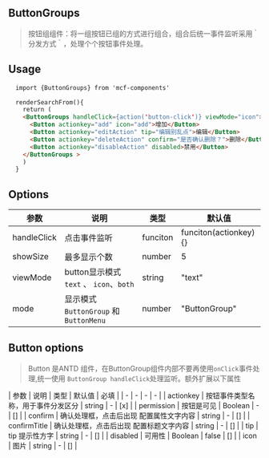 ## ButtonGroups
> 按钮组组件：将一组按钮已组的方式进行组合，组合后统一事件监听采用｀分发方式｀，处理个个按钮事件处理。
## Usage
>
```html
  import {ButtonGroups} from 'mcf-components'

  renderSearchFrom(){
    return (
    <ButtonGroups handleClick={action('button-click')} viewMode="icon">
      <Button actionkey="add" icon="add">增加</Button>
      <Button actionkey="editAction" tip="编辑别乱点">编辑</Button>
      <Button actionkey="deleteAction" confirm="是否确认删除？">删除</Button>
      <Button actionkey="disableAction" disabled>禁用</Button>
    </ButtonGroups >
    )
  }
```


## Options

| 参数 | 说明 | 类型 | 默认值 |
| - | - | - | - |
| handleClick | 点击事件监听 | funciton | funciton(actionkey){} |
| showSize | 最多显示个数 | number | 5 |
| viewMode | button显示模式 `text` 、 `icon`、`both`  | string | "text" |
| mode | 显示模式 `ButtonGroup` 和 `ButtonMenu`  | number | "ButtonGroup" |

## Button options
> Button 是ANTD 组件，在ButtonGroup组件内部不要再使用`onClick`事件处理,统一使用 `ButtonGroup handleClick`处理监听。额外扩展以下属性

| 参数 | 说明 | 类型 | 默认值 | 必填 |
| - | - | - | - |
| actionkey | 按钮事件类型名称，用于事件分发区分 | string | - | [x] |
| permission | 按钮是可见 | Boolean | - | [] |
| confirm | 确认处理框，点击后出现 配置属性文字内容 | string | - | [] |
| confirmTitle | 确认处理框，点击后出现 配置标题文字内容 | string | - | [] |
| tip | tip 提示性方字 | string | - | [] |
| disabled | 可用性 | Boolean | false | [] |
| icon | 图片 | string | - | [] |
